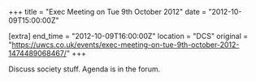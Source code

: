 +++
title = "Exec Meeting on Tue 9th October 2012"
date = "2012-10-09T15:00:00Z"

[extra]
end_time = "2012-10-09T16:00:00Z"
location = "DCS"
original = "https://uwcs.co.uk/events/exec-meeting-on-tue-9th-october-2012-1474489068467/"
+++

Discuss society stuff. Agenda is in the forum.

